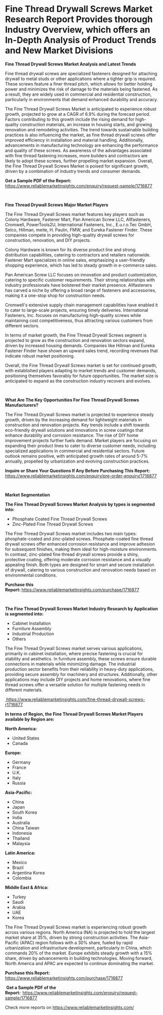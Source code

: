 <p><h1>Fine Thread Drywall Screws Market Research Report Provides thorough Industry Overview, which offers an In-Depth Analysis of Product Trends and New Market Divisions</h1></p><p><strong>Fine Thread Drywall Screws Market Analysis and Latest Trends</strong></p>
<p><p>Fine thread drywall screws are specialized fasteners designed for attaching drywall to metal studs or other applications where a tighter grip is required. These screws feature a finer thread pitch, which allows for better holding power and minimizes the risk of damage to the materials being fastened. As a result, they are widely used in commercial and residential construction, particularly in environments that demand enhanced durability and accuracy.</p><p>The Fine Thread Drywall Screws Market is anticipated to experience robust growth, projected to grow at a CAGR of 6.9% during the forecast period. Factors contributing to this growth include the rising demand for high-quality construction materials, an increase in housing starts, and growing renovation and remodeling activities. The trend towards sustainable building practices is also influencing the market, as fine thread drywall screws offer improved efficiency in installation and material handling. Additionally, advancements in manufacturing technology are enhancing the performance and quality of these screws. As awareness of the advantages associated with fine thread fastening increases, more builders and contractors are likely to adopt these screws, further propelling market expansion. Overall, the Fine Thread Drywall Screws Market is poised for significant growth, driven by a combination of industry trends and consumer demands.</p></p>
<p><strong>Get a Sample PDF of the Report:&nbsp;</strong> <a href="https://www.reliablemarketinsights.com/enquiry/request-sample/1716877?utm_campaign=1937&utm_medium=2&utm_source=Github&utm_content=ia&utm_term=28122024&utm_id=fine-thread-drywall-screws">https://www.reliablemarketinsights.com/enquiry/request-sample/1716877</a></p>
<p>&nbsp;</p>
<p><strong>Fine Thread Drywall Screws Major Market Players</strong></p>
<p><p>The Fine Thread Drywall Screws market features key players such as Colony Hardware, Fastener Mart, Pan American Screw LLC, Allfasteners, Cromwell, PowerTools2U, International Fasteners, Inc., E.u.r.o.Tec GmbH, Selco, Hillman, meite, H. Paulin, FMW, and Eureka Fastener Finder. These companies compete in providing high-quality drywall screws for construction, renovation, and DIY projects.</p><p>Colony Hardware is known for its diverse product line and strong distribution capabilities, catering to contractors and retailers nationwide. Fastener Mart specializes in online sales, emphasizing a user-friendly shopping experience, which has led to steady growth in e-commerce sales.</p><p>Pan American Screw LLC focuses on innovation and product customization, catering to specific customer requirements. Their strong relationships with industry professionals have bolstered their market presence. Allfasteners has carved a niche by offering a broad range of fasteners and accessories, making it a one-stop shop for construction needs.</p><p>Cromwell's extensive supply chain management capabilities have enabled it to cater to large-scale projects, ensuring timely deliveries. International Fasteners, Inc. focuses on manufacturing high-quality screws while maintaining cost competitiveness, thus attracting various customers from different sectors.</p><p>In terms of market growth, the Fine Thread Drywall Screws segment is projected to grow as the construction and renovation sectors expand, driven by increased housing demands. Companies like Hillman and Eureka Fastener Finder have shown an upward sales trend, recording revenues that indicate robust market positioning.</p><p>Overall, the Fine Thread Drywall Screws market is set for continued growth, with established players adapting to market trends and customer demands, positioning themselves favorably for future opportunities. The market size is anticipated to expand as the construction industry recovers and evolves.</p></p>
<p>&nbsp;</p>
<p><strong>What Are The Key Opportunities For Fine Thread Drywall Screws Manufacturers?</strong></p>
<p><p>The Fine Thread Drywall Screws market is projected to experience steady growth, driven by the increasing demand for lightweight materials in construction and renovation projects. Key trends include a shift towards eco-friendly drywall solutions and innovations in screw coatings that enhance durability and corrosion resistance. The rise of DIY home improvement projects further fuels demand. Market players are focusing on expanding their product lines to cater to diverse customer needs, including specialized applications in commercial and residential sectors. Future outlook remains positive, with anticipated growth rates of around 5-7% annually, propelled by urbanization and evolving construction practices.</p></p>
<p><strong>Inquire or Share Your Questions If Any Before Purchasing This Report:</strong> <a href="https://www.reliablemarketinsights.com/enquiry/pre-order-enquiry/1716877?utm_campaign=1937&utm_medium=2&utm_source=Github&utm_content=ia&utm_term=28122024&utm_id=fine-thread-drywall-screws">https://www.reliablemarketinsights.com/enquiry/pre-order-enquiry/1716877</a></p>
<p>&nbsp;</p>
<p><strong>Market Segmentation</strong></p>
<p><strong>The Fine Thread Drywall Screws Market Analysis by types is segmented into:</strong></p>
<p><ul><li>Phosphate Coated Fine Thread Drywall Screws</li><li>Zinc-Plated Fine Thread Drywall Screws</li></ul></p>
<p><p>The Fine Thread Drywall Screws market includes two main types: phosphate-coated and zinc-plated screws. Phosphate-coated fine thread drywall screws offer enhanced corrosion resistance and improve adhesion for subsequent finishes, making them ideal for high-moisture environments. In contrast, zinc-plated fine thread drywall screws provide a shiny, protective coating, offering moderate corrosion resistance and a visually appealing finish. Both types are designed for smart and secure installation of drywall, catering to various construction and renovation needs based on environmental conditions.</p></p>
<p><strong>Purchase this Report:&nbsp;</strong><a href="https://www.reliablemarketinsights.com/purchase/1716877?utm_campaign=1937&utm_medium=2&utm_source=Github&utm_content=ia&utm_term=28122024&utm_id=fine-thread-drywall-screws">https://www.reliablemarketinsights.com/purchase/1716877</a></p>
<p>&nbsp;</p>
<p><strong>The Fine Thread Drywall Screws Market Industry Research by Application is segmented into:</strong></p>
<p><ul><li>Cabinet Installation</li><li>Furniture Assembly</li><li>Industrial Production</li><li>Others</li></ul></p>
<p><p>The Fine Thread Drywall Screws market serves various applications, primarily in cabinet installation, where precise fastening is crucial for stability and aesthetics. In furniture assembly, these screws ensure durable connections in materials while minimizing damage. The industrial production sector benefits from their reliability in heavy-duty applications, providing secure assembly for machinery and structures. Additionally, other applications may include DIY projects and home renovations, where fine thread screws offer a versatile solution for multiple fastening needs in different materials.</p></p>
<p><a href="https://www.reliablemarketinsights.com/fine-thread-drywall-screws-r1716877?utm_campaign=1937&utm_medium=2&utm_source=Github&utm_content=ia&utm_term=28122024&utm_id=fine-thread-drywall-screws">&nbsp;https://www.reliablemarketinsights.com/fine-thread-drywall-screws-r1716877</a></p>
<p><strong>In terms of Region, the Fine Thread Drywall Screws Market Players available by Region are:</strong></p>
<p>
    <p> <strong> North America: </strong>
        <ul>
            <li>United States</li>
            <li>Canada</li>
        </ul>
        </p> 
    <p> <strong> Europe: </strong>
        <ul>
            <li>Germany</li>
            <li>France</li>
            <li>U.K.</li>
            <li>Italy</li>
            <li>Russia</li>
        </ul>
        </p> 
    <p> <strong> Asia-Pacific: </strong>
        <ul>
            <li>China</li>
            <li>Japan</li>
            <li>South Korea</li>
            <li>India</li>
            <li>Australia</li>
            <li>China Taiwan</li>
            <li>Indonesia</li>
            <li>Thailand</li>
            <li>Malaysia</li>
        </ul>
        </p> 
    <p> <strong> Latin America: </strong>
        <ul>
            <li>Mexico</li>
            <li>Brazil</li>
            <li>Argentina Korea</li>
            <li>Colombia</li>
        </ul>
        </p> 
    <p> <strong> Middle East & Africa: </strong>
        <ul>
            <li>Turkey</li>
            <li>Saudi</li>
            <li>Arabia</li>
            <li>UAE</li>
            <li>Korea</li>
        </ul>
    </p>
    </p>
<p><p>The Fine Thread Drywall Screws market is experiencing robust growth across various regions. North America (NA) is projected to hold the largest market share at 35%, driven by strong construction activities. The Asia-Pacific (APAC) region follows with a 30% share, fueled by rapid urbanization and infrastructure development, particularly in China, which commands 20% of the market. Europe exhibits steady growth with a 15% share, driven by advancements in building technologies. Moving forward, North America and APAC are expected to continue dominating the market.</p></p>
<p><strong>Purchase this Report: </strong><a href="https://www.reliablemarketinsights.com/purchase/1716877?utm_campaign=1937&utm_medium=2&utm_source=Github&utm_content=ia&utm_term=28122024&utm_id=fine-thread-drywall-screws">https://www.reliablemarketinsights.com/purchase/1716877</a></p>
<p>&nbsp;<strong>Get a Sample PDF of the Report:&nbsp;&nbsp;</strong><a href="https://www.reliablemarketinsights.com/enquiry/request-sample/1716877?utm_campaign=1937&utm_medium=2&utm_source=Github&utm_content=ia&utm_term=28122024&utm_id=fine-thread-drywall-screws">https://www.reliablemarketinsights.com/enquiry/request-sample/1716877</a></p>
<p><strong></strong></p>
<p>Check more reports on <a href="https://www.reliablemarketinsights.com/?utm_campaign=1937&utm_medium=2&utm_source=Github&utm_content=ia&utm_term=28122024&utm_id=fine-thread-drywall-screws">https://www.reliablemarketinsights.com/</a></p>